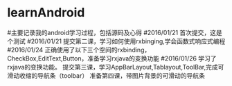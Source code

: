 # learnAndroid
#主要记录我的android学习过程，包括源码及心得
#2016/01/21
首次提交，这是个测试
#2016/01/21
提交第二课，学习如何使用rxbinging,学会函数式响应式编程
#2016/01/24 
正确使用了以下三个空间的rxbinding，CheckBox,EditText,Button，准备学习rxjava的变换功能
#2016/01/26
学习了rxjava的变换功能。
提交第三课，学习AppBarLayout,Tablayout,ToolBar,完成可滑动收缩的导航条（toolbar）
准备第四课，带图片背景的可滑动的导航条


